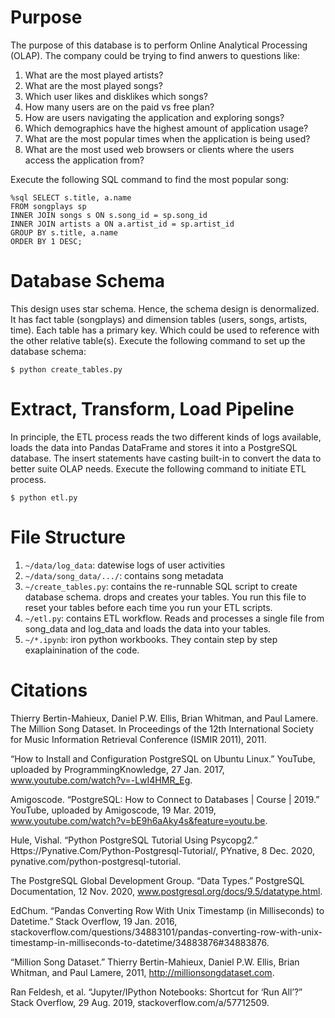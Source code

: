 # Purpose
 
The purpose of this database is to perform Online Analytical Processing (OLAP). The company could be trying to find anwers to questions like:

1. What are the most played artists?
1. What are the most played songs?
1. Which user likes and disklikes which songs?
1. How many users are on the paid vs free plan?
1. How are users navigating the application and exploring songs?
1. Which demographics have the highest amount of application usage?
1. What are the most popular times when the application is being used?
1. What are the most used web browsers or clients where the users access the application from?

Execute the following SQL command to find the most popular song:

    %sql SELECT s.title, a.name
    FROM songplays sp
    INNER JOIN songs s ON s.song_id = sp.song_id
    INNER JOIN artists a ON a.artist_id = sp.artist_id
    GROUP BY s.title, a.name
    ORDER BY 1 DESC;

# Database Schema

This design uses star schema. Hence, the schema design is denormalized. It has fact table (songplays) and dimension tables (users, songs, artists, time). Each table has a primary key. Which could be used to reference with the other relative table(s). Execute the following command to set up the database schema:

    $ python create_tables.py

# Extract, Transform, Load Pipeline

In principle, the ETL process reads the two different kinds of logs available, loads the data into Pandas DataFrame and stores it into a PostgreSQL database. The insert statements have casting built-in to convert the data to better suite OLAP needs. Execute the following command to initiate ETL process.

    $ python etl.py

# File Structure

1. `~/data/log_data`: datewise logs of user activities
1. `~/data/song_data/.../`: contains song metadata
1. `~/create_tables.py`: contains the re-runnable SQL script to create database schema. drops and creates your tables. You run this file to reset your tables before each time you run your ETL scripts.
1. `~/etl.py`: contains ETL workflow. Reads and processes a single file from song_data and log_data and loads the data into your tables.
1. `~/*.ipynb`: iron python workbooks. They contain step by step exaplainination of the code.

# Citations

Thierry Bertin-Mahieux, Daniel P.W. Ellis, Brian Whitman, and Paul Lamere. 
The Million Song Dataset. In Proceedings of the 12th International Society
for Music Information Retrieval Conference (ISMIR 2011), 2011.

“How to Install and Configuration PostgreSQL on Ubuntu Linux.” YouTube, uploaded by ProgrammingKnowledge, 27 Jan. 2017, www.youtube.com/watch?v=-LwI4HMR_Eg.

Amigoscode. “PostgreSQL: How to Connect to Databases | Course | 2019.” YouTube, uploaded by Amigoscode, 19 Mar. 2019, www.youtube.com/watch?v=bE9h6aAky4s&feature=youtu.be.

Hule, Vishal. “Python PostgreSQL Tutorial Using Psycopg2.” Https://Pynative.Com/Python-Postgresql-Tutorial/, PYnative, 8 Dec. 2020, pynative.com/python-postgresql-tutorial.

The PostgreSQL Global Development Group. “Data Types.” PostgreSQL Documentation, 12 Nov. 2020, www.postgresql.org/docs/9.5/datatype.html.

EdChum. “Pandas Converting Row With Unix Timestamp (in Milliseconds) to Datetime.” Stack Overflow, 19 Jan. 2016, stackoverflow.com/questions/34883101/pandas-converting-row-with-unix-timestamp-in-milliseconds-to-datetime/34883876#34883876.

“Million Song Dataset.” Thierry Bertin-Mahieux, Daniel P.W. Ellis, Brian Whitman, and Paul Lamere, 2011, http://millionsongdataset.com.

Ran Feldesh, et al. “Jupyter/IPython Notebooks: Shortcut for ‘Run All’?” Stack Overflow, 29 Aug. 2019, stackoverflow.com/a/57712509.
